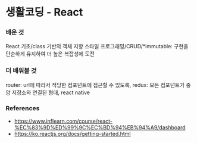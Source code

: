 # 생활코딩 - React

### 배운 것
React 기초/class 기반의 객체 지향 스타일 프로그래밍/CRUD/*immutable: 구현을 단순하게 유지하여 더 높은 복잡성에 도전

### 더 배워볼 것
router: url에 따라서 적당한 컴포넌트에 접근할 수 있도록, redux: 모든 컴포넌트가 중앙 저장소와 연결된 형태, react native
 
### References
* https://www.inflearn.com/course/react-%EC%83%9D%ED%99%9C%EC%BD%94%EB%94%A9/dashboard
* https://ko.reactjs.org/docs/getting-started.html

